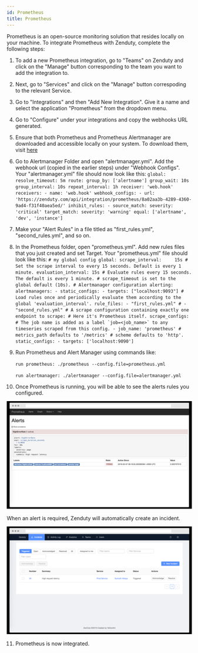 ```yaml
---
id: Prometheus
title: Prometheus
---
```

Prometheus is an open-source monitoring solution that resides locally on your machine. To integrate Prometheus with Zenduty, complete the following steps:

1. To add a new Prometheus integration, go to "Teams" on Zenduty and click on the "Manage" button corresponding to the team you want to add the integration to.

2. Next, go to "Services" and click on the "Manage" button correspoding to the relevant Service.

3. Go to "Integrations" and then "Add New Integration". Give it a name and select the application "Prometheus" from the dropdown menu.

4. Go to "Configure" under your integrations and copy the webhooks URL generated. 

5. Ensure that both Prometheus and Prometheus Alertmanager are downloaded and accessible locally on your system. To download them, visit [here](https://prometheus.io/download/) 
 
6. Go to Alertmanager Folder and open "alertmanager.yml". Add the webhook url (copied in the earlier steps) under "Webhook Configs".
	 Your "alertmanager.yml" file should now look like this:
		```
		global:
		  resolve_timeout: 5m
		route:
		  group_by: ['alertname']
		  group_wait: 10s
		  group_interval: 10s
		  repeat_interval: 1h
		  receiver: 'web.hook'
		receivers:
		- name: 'web.hook'
		  webhook_configs:
		  - url: 'https://zenduty.com/api/integration/prometheus/8a02aa3b-4289-4360-9ad4-f31f40aea5ed/'
		inhibit_rules:
		  - source_match:
		      severity: 'critical'
		    target_match:
		      severity: 'warning'
		    equal: ['alertname', 'dev', 'instance']
		```

7. Make your "Alert Rules" in a file titled as "first_rules.yml", "second_rules.yml", and so on. 

8. In the Prometheus folder, open "prometheus.yml". Add new rules files that you just created and set Target. 
	Your "prometheus.yml" file should look like this:
		```
		# my global config
		global:
		  scrape_interval:     15s # Set the scrape interval to every 15 seconds. Default is every 1 minute.
		  evaluation_interval: 15s # Evaluate rules every 15 seconds. The default is every 1 minute.
		  # scrape_timeout is set to the global default (10s).
		# Alertmanager configuration
		alerting:
		  alertmanagers:
		  - static_configs:
		    - targets: ["localhost:9093"]
		# Load rules once and periodically evaluate them according to the global 'evaluation_interval'.
		rule_files:
		  - "first_rules.yml"
		  # - "second_rules.yml"
		# A scrape configuration containing exactly one endpoint to scrape:
		# Here it's Prometheus itself.
		scrape_configs:
		  # The job name is added as a label `job=<job_name>` to any timeseries scraped from this config.
		  - job_name: 'prometheus'
		    # metrics_path defaults to '/metrics'
		    # scheme defaults to 'http'.
		    static_configs:
		    - targets: ['localhost:9090']
		```

9. Run Prometheus and Alert Manager using commands like:

	`run prometheus: ./prometheus --config.file=prometheus.yml`

	`run alertmanager: ./alertmanager --config.file=alertmanager.yml`

10. Once Prometheus is running, you will be able to see the alerts rules you configured.

![](/img/Integrations/Prometheus/alerts.png)

When an alert is required, Zenduty will automatically create an incident. 

![](/img/Integrations/Prometheus/incident.png)

11. Prometheus is now integrated.